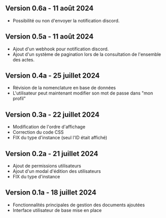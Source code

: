 ## Version 0.6a - 11 août 2024
- Possibilité ou non d'envoyer la notification discord.

## Version 0.5a - 11 août 2024
- Ajout d'un webhook pour notification discord.
- Ajout d'un système de pagination lors de la consultation de l'ensemble des actes.

## Version 0.4a - 25 juillet 2024
- Révision de la nomenclature en base de données
- L'utilisateur peut maintenant modifier son mot de passe dans "mon profil"

## Version 0.3a - 22 juillet 2024
- Modification de l'ordre d'affichage
- Correction du code CSS
- FIX du type d'instance (seul l'ID était affiché)

## Version 0.2a - 21 juillet 2024
- Ajout de permissions utilisateurs
- Ajout d'un modal d'édition des utilisateurs
- FIX du type d'instance

## Version 0.1a - 18 juillet 2024
- Fonctionnalités principales de gestion des documents ajoutées
- Interface utilisateur de base mise en place
